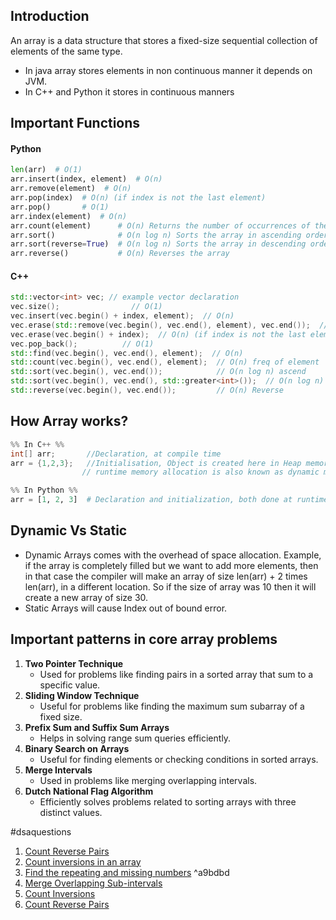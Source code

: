 ## Introduction
An array is a data structure that stores a fixed-size sequential collection of elements of the same type. 
- In java array stores elements in non continuous manner it depends on JVM.
- In C++ and Python it stores in continuous manners


## Important Functions
#### Python 
```python
len(arr)  # O(1)
arr.insert(index, element)  # O(n)
arr.remove(element)  # O(n)
arr.pop(index)  # O(n) (if index is not the last element)
arr.pop()       # O(1)
arr.index(element)  # O(n)
arr.count(element)      # O(n) Returns the number of occurrences of the element
arr.sort()              # O(n log n) Sorts the array in ascending order
arr.sort(reverse=True)  # O(n log n) Sorts the array in descending order
arr.reverse()           # O(n) Reverses the array
```
#### C++
```cpp
std::vector<int> vec; // example vector declaration
vec.size();                // O(1)
vec.insert(vec.begin() + index, element);  // O(n)
vec.erase(std::remove(vec.begin(), vec.end(), element), vec.end());  // O(n)
vec.erase(vec.begin() + index);  // O(n) (if index is not the last element)
vec.pop_back();          // O(1)
std::find(vec.begin(), vec.end(), element);  // O(n)
std::count(vec.begin(), vec.end(), element);  // O(n) freq of element 
std::sort(vec.begin(), vec.end());            // O(n log n) ascend
std::sort(vec.begin(), vec.end(), std::greater<int>());  // O(n log n) descend
std::reverse(vec.begin(), vec.end());         // O(n) Reverse
```

## How Array works?

```java
%% In C++ %%
int[] arr;       //Declaration, at compile time
arr = {1,2,3};   //Initialisation, Object is created here in Heap memory, at runtime
                // runtime memory allocation is also known as dynamic memory allocation
```

```python
%% In Python %%
arr = [1, 2, 3]  # Declaration and initialization, both done at runtime
```


## Dynamic Vs Static
- Dynamic Arrays comes with the overhead of space allocation. Example, if the array is completely filled but we want to add more elements, then in that case the compiler will make an array of size len(arr) + 2 times len(arr), in a different location. So if the size of array was 10 then it will create a new array of size 30.
- Static Arrays will cause Index out of bound error.



## Important patterns in core array problems
1. **Two Pointer Technique**
    - Used for problems like finding pairs in a sorted array that sum to a specific value.
2. **Sliding Window Technique**
    - Useful for problems like finding the maximum sum subarray of a fixed size.
3. **Prefix Sum and Suffix Sum Arrays**
    - Helps in solving range sum queries efficiently.
4. **Binary Search on Arrays**
    - Useful for finding elements or checking conditions in sorted arrays.
5. **Merge Intervals**
    - Used in problems like merging overlapping intervals.
6. **Dutch National Flag Algorithm**
    - Efficiently solves problems related to sorting arrays with three distinct values.



#dsaquestions 
1. [Count Reverse Pairs](https://takeuforward.org/data-structure/count-reverse-pairs/)
2. [Count inversions in an array](https://takeuforward.org/data-structure/count-inversions-in-an-array/)
3. [Find the repeating and missing numbers](https://takeuforward.org/data-structure/find-the-repeating-and-missing-numbers/) ^a9bdbd
4. [Merge Overlapping Sub-intervals](https://takeuforward.org/data-structure/merge-overlapping-sub-intervals/)
5. [Count Inversions](https://takeuforward.org/data-structure/count-inversions-in-an-array/)
6. [Count Reverse Pairs](https://takeuforward.org/data-structure/count-reverse-pairs/)

